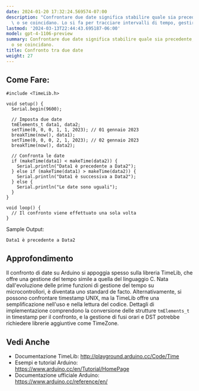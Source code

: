 ```yaml
---
date: 2024-01-20 17:32:24.569574-07:00
description: "Confrontare due date significa stabilire quale sia precedente, successiva\
  \ o se coincidano. Lo si fa per tracciare intervalli di tempo, gestire eventi e\u2026"
lastmod: '2024-03-13T22:44:43.695187-06:00'
model: gpt-4-1106-preview
summary: Confrontare due date significa stabilire quale sia precedente, successiva
  o se coincidano.
title: Confronto tra due date
weight: 27
---
```


## Come Fare:
```Arduino
#include <TimeLib.h>

void setup() {
  Serial.begin(9600);
  
  // Imposta due date
  tmElements_t data1, data2;
  setTime(0, 0, 0, 1, 1, 2023); // 01 gennaio 2023
  breakTime(now(), data1);
  setTime(0, 0, 0, 2, 1, 2023); // 02 gennaio 2023
  breakTime(now(), data2);

  // Confronta le date
  if (makeTime(data1) < makeTime(data2)) {
    Serial.println("Data1 è precedente a Data2");
  } else if (makeTime(data1) > makeTime(data2)) {
    Serial.println("Data1 è successiva a Data2");
  } else {
    Serial.println("Le date sono uguali");
  }
}

void loop() {
  // Il confronto viene effettuato una sola volta
}
```
Sample Output:
```
Data1 è precedente a Data2
```

## Approfondimento
Il confronto di date su Arduino si appoggia spesso sulla libreria TimeLib, che offre una gestione del tempo simile a quella del linguaggio C. Nata dall'evoluzione delle prime funzioni di gestione del tempo su microcontrollori, è diventata uno standard de facto. Alternativamente, si possono confrontare timestamp UNIX, ma la TimeLib offre una semplificazione nell'uso e nella lettura del codice. Dettagli di implementazione comprendono la conversione delle strutture `tmElements_t` in timestamp per il confronto, e la gestione di fusi orari e DST potrebbe richiedere librerie aggiuntive come TimeZone.

## Vedi Anche
- Documentazione TimeLib: http://playground.arduino.cc/Code/Time
- Esempi e tutorial Arduino: https://www.arduino.cc/en/Tutorial/HomePage
- Documentazione ufficiale Arduino: https://www.arduino.cc/reference/en/
